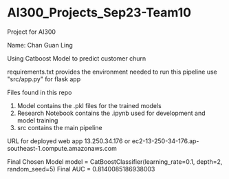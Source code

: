 # AI300_Projects_Sep23-Team10
Project for AI300

Name: Chan Guan Ling

Using Catboost Model to predict customer churn

requirements.txt provides the environment needed to run this pipeline
use "src/app.py" for flask app

Files found in this repo
1) Model contains the .pkl files for the trained models
2) Research Notebook contains the .ipynb used for development and model training
3) src contains the main pipeline 

URL for deployed web app
13.250.34.176 
or 
ec2-13-250-34-176.ap-southeast-1.compute.amazonaws.com

Final Chosen Model 
model = CatBoostClassifier(learning_rate=0.1, depth=2, random_seed=5)
Final AUC = 0.8140085186938003
